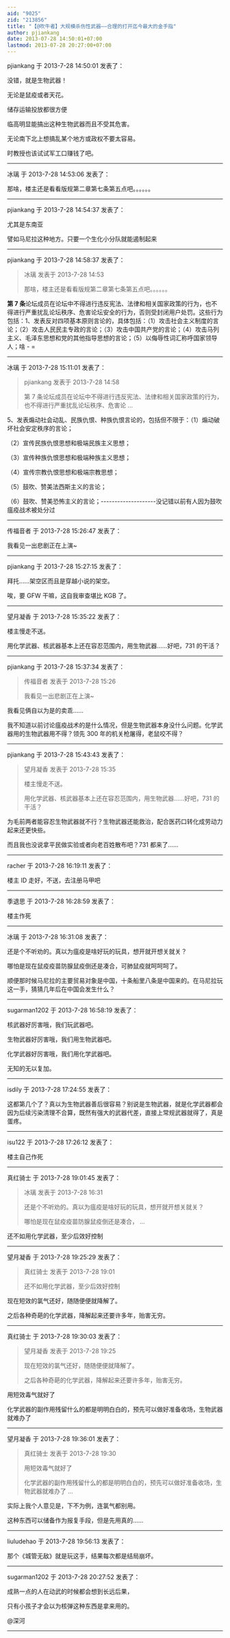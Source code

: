 ```yaml
---
aid: "9025"
zid: "213856"
title: "【@吹牛者】大规模杀伤性武器——合理的打开迄今最大的金手指"
author: pjiankang
date: 2013-07-28 14:50:01+07:00
lastmod: 2013-07-28 20:27:00+07:00
---
```


pjiankang 于 2013-7-28 14:50:01 发表了：

没错，就是生物武器！

无论是鼠疫或者天花。

储存运输投放都很方便

临高明显能搞出这种生物武器而且不受其危害。

无论南下北上想搞乱某个地方或政权不要太容易。

时教授也该试试军工口赚钱了吧。

---

冰璃 于 2013-7-28 14:53:06 发表了：

那啥，楼主还是看看版规第二章第七条第五点吧。。。。。。

---

pjiankang 于 2013-7-28 14:54:37 发表了：

尤其是东南亚

譬如马尼拉这种地方。只要一个生化小分队就能遏制起来

---

pjiankang 于 2013-7-28 14:58:37 发表了：

> 冰璃 发表于 2013-7-28 14:53
>
> 那啥，楼主还是看看版规第二章第七条第五点吧。。。。。。

**第 7 条**论坛成员在论坛中不得进行违反宪法、法律和相关国家政策的行为，也不得进行严重扰乱论坛秩序、危害论坛安全的行为，否则受封闭用户处罚。这些行为包括：1、发表反对四项基本原则言论的，具体包括：（1）攻击社会主义制度的言论；（2）攻击人民民主专政的言论；（3）攻击中国共产党的言论；（4）攻击马列主义、毛泽东思想和党的其他指导思想的言论；（5）以侮辱性词汇称呼国家领导人；啥 \- =

---

冰璃 于 2013-7-28 15:11:01 发表了：

> pjiankang 发表于 2013-7-28 14:58
>
> 第 7 条论坛成员在论坛中不得进行违反宪法、法律和相关国家政策的行为，也不得进行严重扰乱论坛秩序、危害论 ...

5、发表煽动社会动乱、民族仇恨、种族仇恨言论的，包括但不限于：（1）煽动破坏社会安定秩序的言论；

（2）宣传民族仇恨思想和极端民族主义思想；

（3）宣传种族仇恨思想和极端种族主义思想；

（4）宣传宗教仇恨思想和极端宗教思想；

（5）鼓吹、赞美法西斯主义的言论；

（6）鼓吹、赞美恐怖主义的言论；\-\-\------------------没记错以前有人因为鼓吹瘟疫战术被处分过

---

传福音者 于 2013-7-28 15:26:47 发表了：

我看见一出悲剧正在上演~

---

pjiankang 于 2013-7-28 15:27:15 发表了：

拜托……架空区而且是穿越小说的架空。

唉，要 GFW 干嘛，这自我审查堪比 KGB 了。

---

望月凝香 于 2013-7-28 15:35:22 发表了：

楼主慢走不送。

用化学武器、核武器基本上还在容忍范围内，用生物武器……好吧，731 的干活？

---

pjiankang 于 2013-7-28 15:37:34 发表了：

> 传福音者 发表于 2013-7-28 15:26
>
> 我看见一出悲剧正在上演~

我看见俩自以为是的卖乖……

我不知道以前讨论瘟疫战术的是什么情况，但是生物武器本身没什么问题。化学武器用的生物武器用不得？领先 300 年的机关枪屠得，老鼠咬不得？

---

pjiankang 于 2013-7-28 15:43:43 发表了：

> 望月凝香 发表于 2013-7-28 15:35
>
> 楼主慢走不送。
>
> 用化学武器、核武器基本上还在容忍范围内，用生物武器……好吧，731 的干活？

为毛前两者能容忍生物武器就不行？生物武器还能救治，配合医药口转化成劳动力起来还更快些。

而且我也没说拿平民做实验或者向老百姓散布吧？731 都来了……

---

racher 于 2013-7-28 16:19:11 发表了：

楼主 ID 走好，不送，去注册马甲吧

---

季退思 于 2013-7-28 16:28:59 发表了：

楼主作死

---

冰璃 于 2013-7-28 16:31:08 发表了：

还是个不听劝的。真以为瘟疫是啥好玩的玩具，想开就开想关就关？

哪怕是现在鼠疫疫苗防腺鼠疫倒还是凑合，可肺鼠疫就呵呵呵了。

顺便那时候马尼拉的主要贸易对象是中国，十条船里八条是中国来的。在马尼拉玩这一手，猜猜几年后在中国会发生什么？

---

sugarman1202 于 2013-7-28 16:58:19 发表了：

核武器好厉害哦，我们玩武器吧。

生物武器好厉害哦，我们用生物武器吧。

化学武器好厉害哦，我们用化学武器吧。

无知的无以复加。

---

isdily 于 2013-7-28 17:24:55 发表了：

这都第几个了？真以为生物武器善后很容易？别说是生物武器，就是化学武器都会因为后续污染清理不合算，既然有强大的武器代差，直接上常规武器就得了，真是蛋疼。

---

isu122 于 2013-7-28 17:26:12 发表了：

楼主自己作死

---

真红骑士 于 2013-7-28 19:01:45 发表了：

> 冰璃 发表于 2013-7-28 16:31
>
> 还是个不听劝的。真以为瘟疫是啥好玩的玩具，想开就开想关就关？
>
> 哪怕是现在鼠疫疫苗防腺鼠疫倒还是凑合， ...

还不如用化学武器，至少后效好控制

---

望月凝香 于 2013-7-28 19:25:29 发表了：

> 真红骑士 发表于 2013-7-28 19:01
>
> 还不如用化学武器，至少后效好控制

现在短效的氯气还好，随随便便就降解了。

之后各种奇葩的化学武器，降解起来还要许多年，贻害无穷。

---

真红骑士 于 2013-7-28 19:30:03 发表了：

> 望月凝香 发表于 2013-7-28 19:25
>
> 现在短效的氯气还好，随随便便就降解了。
>
> 之后各种奇葩的化学武器，降解起来还要许多年，贻害无穷。

用短效毒气就好了

化学武器的副作用残留什么的都是明明白白的，预先可以做好准备收场，生物武器就难办了

---

望月凝香 于 2013-7-28 19:36:01 发表了：

> 真红骑士 发表于 2013-7-28 19:30
>
> 用短效毒气就好了
>
> 化学武器的副作用残留什么的都是明明白白的，预先可以做好准备收场，生物武器就难办了 ...

实际上我个人意见是，下不为例，连氯气都别用。

这种东西可以储备作为报复手段，但是先用真的……

---

liuludehao 于 2013-7-28 19:56:13 发表了：

那个《城管无敌》就是玩这手，结果每次都是结局崩坏。

---

sugarman1202 于 2013-7-28 20:27:52 发表了：

成熟一点的人在动武的时候都会想到长远后果，

只有小孩子才会以为核弹这种东西是拿来用的。

@深河

---
